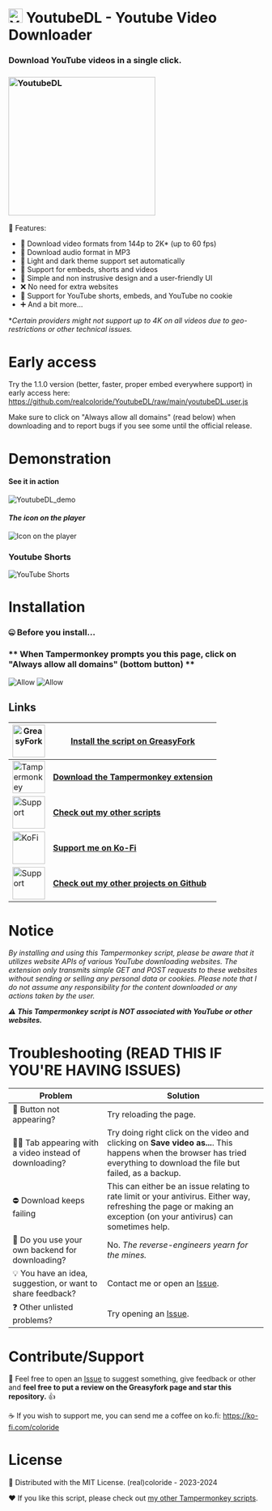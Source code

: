 # <img src="https://raw.githubusercontent.com/realcoloride/YoutubeDL/main/YoutubeDL.png" alt="YoutubeDL" width="28" height="28"> YoutubeDL - Youtube Video Downloader
### Download YouTube videos in a single click.

### <img src="https://github.com/realcoloride/YoutubeDL/assets/108619637/dd2b0546-a521-4459-b796-5c59ad932c5e" alt="YoutubeDL" width="290" height="274">

🌟 Features:
* 🎥 Download video formats from 144p to 2K* (up to 60 fps)
* 🎵 Download audio format in MP3
* 🔅 Light and dark theme support set automatically
* 📎 Support for embeds, shorts and videos
* 🤙 Simple and non instrusive design and a user-friendly UI
* ❌ No need for extra websites
* 🌟 Support for YouTube shorts, embeds, and YouTube no cookie
* ➕ And a bit more...

\*_Certain providers might not support up to 4K on all videos due to geo-restrictions or other technical issues._

# Early access

Try the 1.1.0 version (better, faster, proper embed everywhere support) in early access here: https://github.com/realcoloride/YoutubeDL/raw/main/youtubeDL.user.js

Make sure to click on "Always allow all domains" (read below) when downloading and to report bugs if you see some until the official release.

# Demonstration
#### See it in action

![YoutubeDL_demo](https://github.com/realcoloride/YoutubeDL/assets/108619637/b6cc5e64-f199-4675-8beb-fb8bdfec5974)

#### *The icon on the player*

![Icon on the player](https://github.com/realcoloride/YoutubeDL/assets/108619637/93061219-01e6-47b3-8597-03523756e9c1)

### Youtube Shorts

![YouTube Shorts](https://github.com/realcoloride/YoutubeDL/assets/108619637/9463dae9-17a2-41aa-b200-dc221bfeefe1)

# Installation
### 🤐 Before you install...
### \*\* When Tampermonkey prompts you this page, click on **"Always allow all domains"** (bottom button) \*\*
![Allow](https://raw.githubusercontent.com/realcoloride/YoutubeDL/main/allow.gif)
![Allow](https://raw.githubusercontent.com/realcoloride/YoutubeDL/main/allow.png)

## Links
|<img src="https://github.com/realcoloride/YoutubeDL/assets/108619637/17ae24e6-c899-4002-bf43-751196b5cfcd" alt="GreasyFork" width="64" height="64">|**[Install the script on GreasyFork](https://greasyfork.org/scripts/471103-youtubedl)**|
|-|-|
|<img src="https://raw.githubusercontent.com/realcoloride/YoutubeDL/main/tampermonkey.png" alt="Tampermonkey" width="64" height="64">|**[Download the Tampermonkey extension](https://www.tampermonkey.net/)**|
|<img src="https://github.com/realcoloride/YoutubeDL/assets/108619637/32616f4d-d690-44db-897c-12ddfc16e9a1" alt="Support" width="64" height="64">|**[Check out my other scripts](https://greasyfork.org//users/1070263-realcoloride)**|
|<img src="https://raw.githubusercontent.com/realcoloride/YoutubeDL/main/kofi.png" alt="KoFi" width="64" height="64">|**[Support me on Ko-Fi](https://ko-fi.com/coloride)**|
|<img src="https://raw.githubusercontent.com/realcoloride/YoutubeDL/main/github.png" alt="Support" width="64" height="64">|**[Check out my other projects on Github](https://github.com/realcoloride)**|

# Notice
*By installing and using this Tampermonkey script, please be aware that it utilizes website APIs of various YouTube downloading websites. The extension only transmits simple GET and POST requests to these websites without sending or selling any personal data or cookies. Please note that I do not assume any responsibility for the content downloaded or any actions taken by the user.*

***⚠️ This Tampermonkey script is NOT associated with YouTube or other websites.***

# Troubleshooting (READ THIS IF YOU'RE HAVING ISSUES)
|Problem|Solution|
|-|-|
|🙈 Button not appearing?|Try reloading the page.|
|😵‍💫 Tab appearing with a video instead of downloading?|Try doing right click on the video and clicking on **Save video as...**. This happens when the browser has tried everything to download the file but failed, as a backup.|
|⛔ Download keeps failing|This can either be an issue relating to rate limit or your antivirus. Either way, refreshing the page or making an exception (on your antivirus) can sometimes help.|
|🔑 Do you use your own backend for downloading?|No. _The reverse-engineers yearn for the mines._|
|💡 You have an idea, suggestion, or want to share feedback?|Contact me or open an [Issue](/issues/).|
|❓ Other unlisted problems?|Try opening an [Issue](/issues/).|

# Contribute/Support
🚩 Feel free to open an [Issue](https://github.com/realcoloride/TwitterDL/issues) to suggest something, give feedback or other and 
**feel free to put a review on the Greasyfork page and star this repository.** 👍

☕ If you wish to support me, you can send me a coffee on ko.fi: https://ko-fi.com/coloride

# License
🤝 Distributed with the MIT License. (real)coloride - 2023-2024

❤️ If you like this script, please check out [my other Tampermonkey scripts](https://greasyfork.org/fr/users/1070263-realcoloride).
